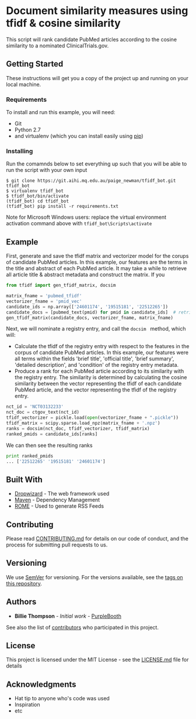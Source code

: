 # Document similarity measures using tfidf & cosine similarity

This script will rank candidate PubMed articles according to the cosine similarity to a nominated ClinicalTrials.gov.

## Getting Started

These instructions will get you a copy of the project up and running on your local machine.

### Requirements

To install and run this example, you will need:
 
 * Git
 * Python 2.7 
 * and virtualenv (which you can install easily using [pip](https://pypi.python.org/pypi/pip))

### Installing

Run the comamnds below to set everything up such that you will be able to run the script with your own input

```
$ git clone https://git.aihi.mq.edu.au/paige_newman/tfidf_bot.git tfidf_bot
$ virtualenv tfidf_bot
$ tfidf_bot/bin/activate
(tfidf_bot) cd tfidf_bot
(tfidf_bot) pip install -r requirements.txt
```
Note for Microsoft Windows users: replace the virtual environment activation command above with ```tfidf_bot\Scripts\activate```

## Example

First, generate and save the tfidf matrix and vectorizer model for the corups of candidate PubMed articles. In this example,
 our features are the terms in the title and abstract of each PubMed article. It may take a while to retrieve all article 
 title & abstract metadata and construct the matrix. If you 
```python
from tfidf import gen_tfidf_matrix, docsim

matrix_fname = 'pubmed_tfidf'
vectorizer_fname = 'pmid_vec'
candidate_ids = np.array(['24601174', '19515181', '22512265'])
candidate_docs = [pubmed_text(pmid) for pmid in candidate_ids]  # retrieve text for candidate pubmed articles
gen_tfidf_matrix(candidate_docs, vectorizer_fname, matrix_fname)

```

Next, we will nominate a registry entry, and call the ```docsim ``` method, which will:
* Calculate the tfidf of the registry entry with respect to the features in the corpus of candidate PubMed articles. 
In this example, our features were all terms within the fields 'brief title', 'official title', 'brief summary', 'detailed description', 
and 'condition' of the registry entry metadata.
* Produce a rank for each PubMed article according to its similarity with the registry entry. The similarity is 
determined by calculating the cosine similarity between the vector representing the tfidf of each candidate PubMed article,
and the vector representing the tfidf of the registry entry.

```python
nct_id = 'NCT03132233'
nct_doc = ctgov_text(nct_id)
tfidf_vectorizer = pickle.load(open(vectorizer_fname + ".pickle"))  
tfidf_matrix = scipy.sparse.load_npz(matrix_fname + '.npz') 
ranks = docsim(nct_doc, tfidf_vectorizer, tfidf_matrix)
ranked_pmids = candidate_ids[ranks]
```
We can then see the resulting ranks 

```python
print ranked_pmids
... ['22512265' '19515181' '24601174']
```

## Built With

* [Dropwizard](http://www.dropwizard.io/1.0.2/docs/) - The web framework used
* [Maven](https://maven.apache.org/) - Dependency Management
* [ROME](https://rometools.github.io/rome/) - Used to generate RSS Feeds

## Contributing

Please read [CONTRIBUTING.md](https://gist.github.com/PurpleBooth/b24679402957c63ec426) for details on our code of conduct, and the process for submitting pull requests to us.

## Versioning

We use [SemVer](http://semver.org/) for versioning. For the versions available, see the [tags on this repository](https://github.com/your/project/tags).

## Authors

* **Billie Thompson** - *Initial work* - [PurpleBooth](https://github.com/PurpleBooth)

See also the list of [contributors](https://github.com/your/project/contributors) who participated in this project.

## License

This project is licensed under the MIT License - see the [LICENSE.md](LICENSE.md) file for details

## Acknowledgments

* Hat tip to anyone who's code was used
* Inspiration
* etc